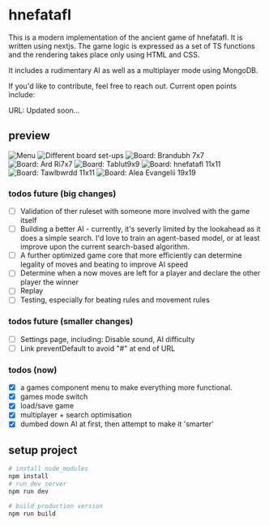  # hnefatafl

This is a modern implementation of the ancient game of hnefatafl. It is written using nextjs. The game logic is expressed as a set of TS functions and the rendering takes place only using HTML and CSS.

It includes a rudimentary AI as well as a multiplayer mode using MongoDB.

If you'd like to contribute, feel free to reach out. Current open points include:

URL: Updated soon...

## preview
![Menu](https://i.imgur.com/nA2RMk1.png)
![Different board set-ups](https://i.imgur.com/LaXBl2v.png)
![Board: Brandubh 7x7](blob:https://imgur.com/2814fb43-8838-464d-bf5b-67c2d48b418a)
![Board: Ard Ri7x7](https://i.imgur.com/r7n0fJo.png)
![Board: Tablut9x9](https://i.imgur.com/dF7sqyy.png)
![Board: hnefatafl 11x11](https://i.imgur.com/NRCCCUZ.png)
![Board: Tawlbwrdd 11x11](https://i.imgur.com/17NzAvp.png)
![Board: Alea Evangelii 19x19](https://i.imgur.com/0OdwWQu.png)
### todos future (big changes)
 - [ ] Validation of ther ruleset with someone more involved with the game itself 
 - [ ] Building a better AI - currently, it's severly limited by the lookahead as it does a simple search. I'd love to train an agent-based model, or at least improve upon the current search-based algorithm.
 - [ ] A further optimized game core that more efficiently can determine legality of moves and beating to improve AI speed
 - [ ] Determine when a now moves are left for a player and declare the other player the winner
 - [ ] Replay
 - [ ] Testing, especially for beating rules and movement rules

 ### todos future (smaller changes)
- [ ] Settings page, including: Disable sound, AI difficulty
- [ ] Link preventDefault to avoid "#" at end of URL

### todos (now)
- [x] a games component menu to make everything more functional.
- [x] games mode switch
- [x] load/save game
- [x] multiplayer + search optimisation
- [x] dumbed down AI at first, then attempt to make it 'smarter'

## setup project

```bash
# install node_modules
npm install
# run dev server
npm run dev

# build production version
npm run build
```